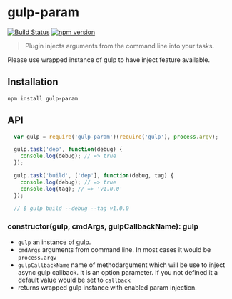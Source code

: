 gulp-param
==========
[![Build Status](https://travis-ci.org/stoeffel/gulp-param.svg)](https://travis-ci.org/stoeffel/gulp-param) [![npm version](https://badge.fury.io/js/gulp-param.svg)](http://badge.fury.io/js/gulp-param)

> Plugin injects arguments from the command line into your tasks.

Please use wrapped instance of gulp to have inject feature available.

Installation
------------

`npm install gulp-param`

API
------------

```js
  var gulp = require('gulp-param')(require('gulp'), process.argv);

  gulp.task('dep', function(debug) {
    console.log(debug); // => true
  });

  gulp.task('build', ['dep'], function(debug, tag) {
    console.log(debug); // => true
    console.log(tag); // => 'v1.0.0'
  });

  // $ gulp build --debug --tag v1.0.0
```

### constructor(gulp, cmdArgs, gulpCallbackName): gulp

- `gulp` an instance of gulp.
- `cmdArgs` arguments from command line. In most cases it would be `process.argv`
- `gulpCallbackName` name of methodargument which will be use to inject async gulp callback. It is an option parameter. If you not defined it a default value would be set to `callback`
- returns wrapped gulp instance with enabled param injection.
